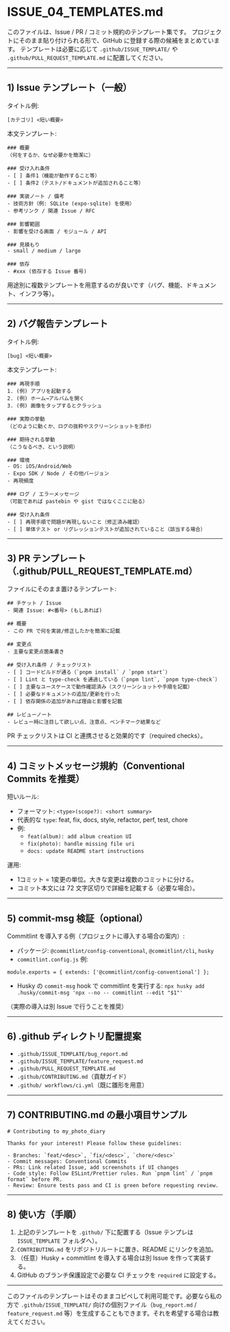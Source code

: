 # ISSUE_04_TEMPLATES.md
このファイルは、Issue / PR / コミット規約のテンプレート集です。
プロジェクトにそのまま貼り付けられる形で、GitHub に登録する際の候補をまとめています。
テンプレートは必要に応じて `.github/ISSUE_TEMPLATE/` や `.github/PULL_REQUEST_TEMPLATE.md` に配置してください。

---

## 1) Issue テンプレート（一般）
タイトル例:
```
[カテゴリ] <短い概要>
```

本文テンプレート:
```
### 概要
（何をするか、なぜ必要かを簡潔に）

### 受け入れ条件
- [ ] 条件1（機能が動作すること等）
- [ ] 条件2（テスト/ドキュメントが追加されること等）

### 実装ノート / 備考
- 技術方針（例: SQLite (expo-sqlite) を使用）
- 参考リンク / 関連 Issue / RFC

### 影響範囲
- 影響を受ける画面 / モジュール / API

### 見積もり
- small / medium / large

### 依存
- #xxx (依存する Issue 番号)
```

用途別に複数テンプレートを用意するのが良いです（バグ、機能、ドキュメント、インフラ等）。

---

## 2) バグ報告テンプレート
タイトル例:
```
[bug] <短い概要>
```

本文テンプレート:
```
### 再現手順
1. (例) アプリを起動する
2. (例) ホーム→アルバムを開く
3. (例) 画像をタップするとクラッシュ

### 実際の挙動
（どのように動くか、ログの抜粋やスクリーンショットを添付）

### 期待される挙動
（こうなるべき、という説明）

### 環境
- OS: iOS/Android/Web
- Expo SDK / Node / その他バージョン
- 再現頻度

### ログ / エラーメッセージ
（可能であれば pastebin や gist ではなくここに貼る）

### 受け入れ条件
- [ ] 再現手順で問題が再現しないこと（修正済み確認）
- [ ] 単体テスト or リグレッションテストが追加されていること（該当する場合）
```

---

## 3) PR テンプレート（.github/PULL_REQUEST_TEMPLATE.md）
ファイルにそのまま置けるテンプレート:
```
## チケット / Issue
- 関連 Issue: #<番号> (もしあれば)

## 概要
- この PR で何を実装/修正したかを簡潔に記載

## 変更点
- 主要な変更点箇条書き

## 受け入れ条件 / チェックリスト
- [ ] コードビルドが通る（`pnpm install` / `pnpm start`）
- [ ] Lint と type-check を通過している（`pnpm lint`, `pnpm type-check`）
- [ ] 主要なユースケースで動作確認済み（スクリーンショットや手順を記載）
- [ ] 必要なドキュメントの追加/更新を行った
- [ ] 依存関係の追加があれば理由と影響を記載

## レビューノート
- レビュー時に注目して欲しい点、注意点、ベンチマーク結果など
```

PR チェックリストは CI と連携させると効果的です（required checks）。

---

## 4) コミットメッセージ規約（Conventional Commits を推奨）
短いルール:
- フォーマット: `<type>(scope?): <short summary>`
- 代表的な `type`: feat, fix, docs, style, refactor, perf, test, chore
- 例:
  - `feat(album): add album creation UI`
  - `fix(photo): handle missing file uri`
  - `docs: update README start instructions`

運用:
- 1コミット = 1変更の単位。大きな変更は複数のコミットに分ける。
- コミット本文には 72 文字区切りで詳細を記載する（必要な場合）。

---

## 5) commit-msg 検証（optional）
Commitlint を導入する例（プロジェクトに導入する場合の案内）:
- パッケージ: `@commitlint/config-conventional`, `@commitlint/cli`, `husky`
- `commitlint.config.js` 例:
```
module.exports = { extends: ['@commitlint/config-conventional'] };
```
- Husky の `commit-msg` hook で commitlint を実行する: `npx husky add .husky/commit-msg 'npx --no -- commitlint --edit "$1"'`

（実際の導入は別 Issue で行うことを推奨）

---

## 6) .github ディレクトリ配置提案
- `.github/ISSUE_TEMPLATE/bug_report.md`
- `.github/ISSUE_TEMPLATE/feature_request.md`
- `.github/PULL_REQUEST_TEMPLATE.md`
- `.github/CONTRIBUTING.md`（貢献ガイド）
- `.github/ workflows/ci.yml`（既に雛形を用意）

---

## 7) CONTRIBUTING.md の最小項目サンプル
```
# Contributing to my_photo_diary

Thanks for your interest! Please follow these guidelines:

- Branches: `feat/<desc>`, `fix/<desc>`, `chore/<desc>`
- Commit messages: Conventional Commits
- PRs: Link related Issue, add screenshots if UI changes
- Code style: Follow ESLint/Prettier rules. Run `pnpm lint` / `pnpm format` before PR.
- Review: Ensure tests pass and CI is green before requesting review.
```

---

## 8) 使い方（手順）
1. 上記のテンプレートを `.github/` 下に配置する（Issue テンプレは `ISSUE_TEMPLATE` フォルダへ）。  
2. `CONTRIBUTING.md` をリポジトリルートに置き、README にリンクを追加。  
3. （任意）Husky + commitlint を導入する場合は別 Issue を作って実装する。  
4. GitHub のブランチ保護設定で必要な CI チェックを `required` に設定する。

---

このファイルのテンプレートはそのままコピペして利用可能です。必要なら私の方で `.github/ISSUE_TEMPLATE/` 向けの個別ファイル（`bug_report.md` / `feature_request.md` 等）を生成することもできます。それを希望する場合は教えてください。